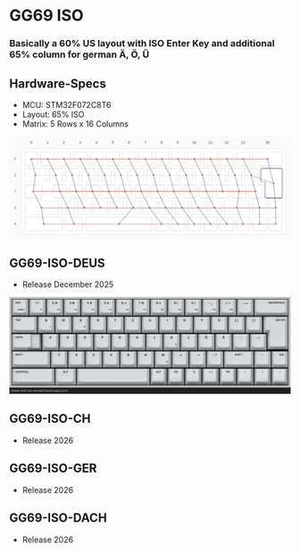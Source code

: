 
# GG69 ISO
### Basically a 60% US layout with ISO Enter Key and additional 65% column for german Ä, Ö, Ü

## Hardware-Specs
* MCU: STM32F072C8T6
* Layout: 65% ISO
* Matrix: 5 Rows x 16 Columns

![GG69 ISO MATRIX](images/GG69_matrix.png)

## GG69-ISO-DEUS
* Release December 2025

![DEUS LAYOUT](images/gg69_deus_keymaping.png)

## GG69-ISO-CH
* Release 2026
 
## GG69-ISO-GER
* Release 2026

## GG69-ISO-DACH
* Release 2026
